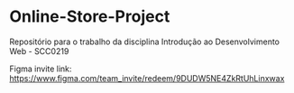 # Online-Store-Project
Repositório para o trabalho da disciplina Introdução ao Desenvolvimento Web - SCC0219

Figma invite link:
https://www.figma.com/team_invite/redeem/9DUDW5NE4ZkRtUhLinxwax
